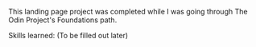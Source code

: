 This landing page project was completed while I was going through The Odin Project's Foundations path.

Skills learned: (To be filled out later)